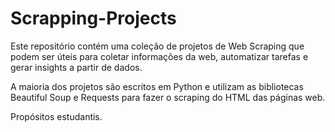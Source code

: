 # Scrapping-Projects

Este repositório contém uma coleção de projetos de Web Scraping que podem ser úteis para coletar informações da web, automatizar tarefas e gerar insights a partir de dados.

A maioria dos projetos são escritos em Python e utilizam as bibliotecas Beautiful Soup e Requests para fazer o scraping do HTML das páginas web.

Propósitos estudantis.
